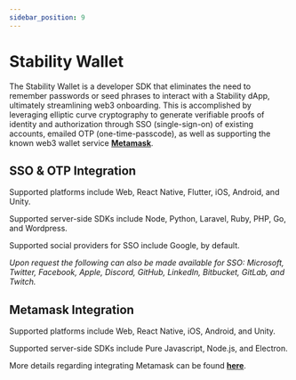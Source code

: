 ```yaml
---
sidebar_position: 9
---
```


# Stability Wallet

The Stability Wallet is a developer SDK that eliminates the need to remember passwords or seed phrases to interact with a Stability dApp, ultimately streamlining web3 onboarding. This is accomplished by leveraging elliptic curve cryptography to generate verifiable proofs of identity and authorization through SSO (single-sign-on) of existing accounts, emailed OTP (one-time-passcode), as well as supporting the known web3 wallet service **[Metamask](https://metamask.io/)**.

## SSO & OTP Integration

Supported platforms include Web, React Native, Flutter, iOS, Android, and Unity.

Supported server-side SDKs include Node, Python, Laravel, Ruby, PHP, Go, and Wordpress.

Supported social providers for SSO include Google, by default.

_Upon request the following can also be made available for SSO: Microsoft, Twitter, Facebook, Apple, Discord, GitHub, LinkedIn, Bitbucket, GitLab, and Twitch._

## Metamask Integration

Supported platforms include Web, React Native, iOS, Android, and Unity.   
  
Supported server-side SDKs include Pure Javascript, Node.js, and Electron.  
  
More details regarding integrating Metamask can be found **[here](https://docs.metamask.io/wallet/how-to/connect/)**.